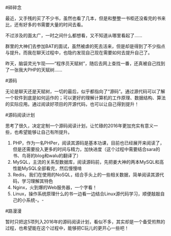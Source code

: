 #碎碎念

最近，又手残的买了不少书，虽然也看了几本，但是和整整一书柜还没看完的书来比，还有好多的书需要大量的时间去看。

不过涉及的面太广，一时之间什么都想看，又不知道从哪里看起了……

群里的大神们去参加BAT的面试，虽然被虐的死去活来，但是却是得到了不少指点与提升。而我在聊天过程中，也隐约发现自己现在需要如何去提升自己了。

昨天，脑袋灵光乍现——“程序员天赋树”，随后去网上查找一番，还真被自己找到了一张我大PHP的天赋树……

#源码

无论是聊天还是天赋树，一切的最后，似乎都指向了“源码”。通过源代码可以了解一个软件到底是如何运作的；可以更好的理解计算机的工作原理、数据结构、算法的实际应用。通过阅读好项目的开源代码，也可以让自己得到提升！

#源码阅读计划

思考了很久，决定定制一个源码阅读计划，让忙碌的2016年更加充实有意义一些，也希望能够让自己有所提升。

1. PHP，作为一名PHPer，阅读其源码是基本功课，目前也已经展开来阅读了，但是还需要投入更多的时间与精力，加快进度（这个过程中需要结合sara的书、鸟哥的blog和walu的翻译了）
2. MySQL，主流的关系型数据库，阅读源码前，先把姜大神的两本MySQL和高性能MySQL全部看完，然后慢慢啃
3. Redis，我们在使用的NoSQL，结合手头上的一些相关数据，简单阅读其源代码，学习理解其特色
4. Nginx，火到爆的Web服务器，一个字看！
5. Linux，操作系统原理什么的书一边看一边结合Linux源代码学习，顺便敲敲自己的小系统-。-

#路漫漫

暂时只把这5项列入2016年的源码阅读计划，看似不多，其实却是一个备受煎熬的过程，也希望能在这个过程中，能够把C玩儿的更开心一些吧！
